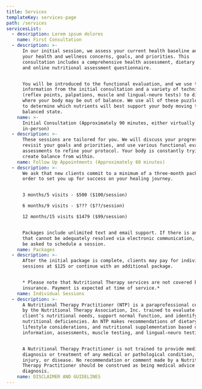 ```yaml
---
title: Services
templateKey: services-page
path: /services
servicesList:
  - description: Lorem ipsum dolores
    name: First Consultation
  - description: >-
      In our initial session, we assess your current health baseline and discuss
      your health and wellness concerns, goals, and priorities. This
      consultation includes a comprehensive health assessment, dietary review,
      and online nutritional assessment questionnaire. 


      You will be introduced to the functional evaluation, and we use the
      information from the initial consultation and a variety of techniques
      (reflex points, palpations, muscle and lingual-neuro tests) to discover
      where your body may be out of balance. We use all of these puzzle pieces
      to determine which nutrients will best support your body moving to a more
      balanced state.
    name: >-
      Initial Consultation (Approximately 90 minutes, either virtually or
      in-person) 
  - description: >-
      These sessions are tailored for you. We will discuss your progress,
      revisit your goals and priorities, and use various functional evaluation
      assessments to refine your protocol. Your body is constantly trying to
      create balance from within. 
    name: Follow Up Appointments (Approximately 60 minutes)
  - description: >-
      We ask that new clients commit to a minimum of a three-month package in
      order to set you up for success on your healing journey.


      3 months/5 visits - $500 ($100/session)

      6 months/9 visits - $??? ($??/session)

      12 months/15 visits $1479 ($99/session)


      Packages include unlimited text and email support. If there is an issue
      that cannot be adequately resolved via electronic communication, you will
      be asked to schedule a session.
    name: Packages
  - description: >-
      After the initial package is complete, clients may pay for individual
      sessions at $125 or continue with an additional package.


      * Please note that Nutritional Therapy services are not covered by
      insurance. Payment is expected at time of service.*
    name: Individual Sessions
  - description: >-
      A Nutritional Therapy Practitioner (NTP) is a paraprofessional certified
      by the Nutritional Therapy Association, Inc. trained to evaluate a
      client’s nutritional needs, support normal function, and identify
      nutritional deficiencies. An NTP makes recommendations of dietary changes,
      lifestyle considerations, and nutritional supplementation based on client
      information, assessments, muscle testing, and lingual-neuro testing.


      A Nutritional Therapy Practitioner is not trained to provide medical
      diagnosis or treatment of any medical or pathological condition, illness,
      injury, or disease. No recommendation or comment made by a Nutritional
      Therapy Practitioner should be construed as being medical advice or
      diagnosis.
    name: DISCLAIMER AND GUIDELINES
---
```


